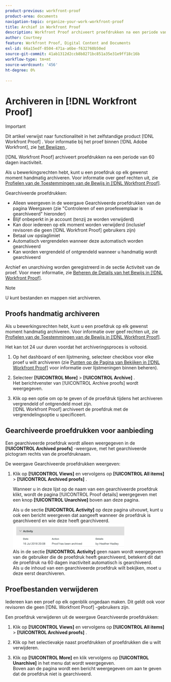 ```yaml
---
product-previous: workfront-proof
product-area: documents
navigation-topic: organize-your-work-workfront-proof
title: Archief in Workfront Proof
description: Workfront Proof archiveert proefdrukken na een periode van 60 dagen inactiviteit.
author: Courtney
feature: Workfront Proof, Digital Content and Documents
exl-id: 66a15edf-8504-471a-a6be-f632760b50ed
source-git-commit: 41ab1312d2ccb8b8271bc851a35e31e9ff18c16b
workflow-type: tm+mt
source-wordcount: '456'
ht-degree: 0%

---
```


# Archiveren in [!DNL Workfront Proof]

>[!IMPORTANT]
>
>Dit artikel verwijst naar functionaliteit in het zelfstandige product [!DNL Workfront Proof] . Voor informatie bij het proef binnen [!DNL Adobe Workfront], zie [ het Bewijzen ](../../../review-and-approve-work/proofing/proofing.md).

[!DNL Workfront Proof] archiveert proefdrukken na een periode van 60 dagen inactiviteit.

Als u bewerkingsrechten hebt, kunt u een proefdruk op elk gewenst moment handmatig archiveren. Voor informatie over geef rechten uit, zie [ Profielen van de Toestemmingen van de Bewijs in  [!DNL Workfront Proof]](../../../workfront-proof/wp-acct-admin/account-settings/proof-perm-profiles-in-wp.md).

Gearchiveerde proefdrukken:

* Alleen weergeven in de weergave Gearchiveerde proefdrukken van de pagina Weergaven (zie &quot;Controleren of een proefexemplaar is gearchiveerd&quot; hieronder)
* Blijf onbeperkt in je account (tenzij ze worden verwijderd)
* Kan door iedereen op elk moment worden verwijderd (inclusief revisoren die geen [!DNL Workfront Proof] gebruikers zijn)
* Betaal uw opslaglimiet
* Automatisch vergrendelen wanneer deze automatisch worden gearchiveerd
* Kan worden vergrendeld of ontgrendeld wanneer u handmatig wordt gearchiveerd

Archief en unarchiving worden geregistreerd in de sectie Activiteit van de proef. Voor meer informatie, zie [ Beheren de Details van het Bewijs in  [!DNL Workfront Proof]](../../../workfront-proof/wp-work-proofsfiles/manage-your-work/manage-proof-details.md).

>[!NOTE]
>
>U kunt bestanden en mappen niet archiveren.

## Proofs handmatig archiveren

Als u bewerkingsrechten hebt, kunt u een proefdruk op elk gewenst moment handmatig archiveren. Voor informatie over geef rechten uit, zie [ Profielen van de Toestemmingen van de Bewijs in  [!DNL Workfront Proof]](../../../workfront-proof/wp-acct-admin/account-settings/proof-perm-profiles-in-wp.md).

Het kan tot 24 uur duren voordat het archiveringsproces is voltooid.

1. Op het dashboard of een lijstmening, selecteer checkbox voor elke proef u wilt archiveren (zie [ Punten op de Pagina van Bekijken in  [!DNL Workfront Proof]](../../../workfront-proof/wp-work-proofsfiles/manage-your-work/manage-items-on-views-page.md) voor informatie over lijstmeningen binnen beheren).

1. Selecteer **[!UICONTROL More]** > **[!UICONTROL Archive]** .\
   Het berichtvenster van [!UICONTROL Archive proofs] wordt weergegeven.

1. Klik op een optie om op te geven of de proefdruk tijdens het archiveren vergrendeld of ontgrendeld moet zijn.\
   [!DNL Workfront Proof] archiveert de proefdruk met de vergrendelingsoptie u specificeert.

## Gearchiveerde proefdrukken voor aanbieding

Een gearchiveerde proefdruk wordt alleen weergegeven in de **[!UICONTROL Archived proofs]** -weergave, met het gearchiveerde pictogram rechts van de proefdruknaam.

De weergave Gearchiveerde proefdrukken weergeven:

1. Klik op **[!UICONTROL Views]** en vervolgens op **[!UICONTROL All items]** > **[!UICONTROL Archived proofs]** .

   Wanneer u in deze lijst op de naam van een gearchiveerde proefdruk klikt, wordt de pagina [!UICONTROL Proof details] weergegeven met een knop **[!UICONTROL Unarchive]** boven aan deze pagina.

   Als u de sectie **[!UICONTROL Activity]** op deze pagina uitvouwt, kunt u ook een bericht weergeven dat aangeeft wanneer de proefdruk is gearchiveerd en wie deze heeft gearchiveerd.\
   ![ Archived_proof_Activity_extended.png ](assets/archived-proof-activity-expanded-350x77.png)\
   Als in de sectie **[!UICONTROL Activity]** geen naam wordt weergegeven van de gebruiker die de proefdruk heeft gearchiveerd, betekent dit dat de proefdruk na 60 dagen inactiviteit automatisch is gearchiveerd.\
   Als u de inhoud van een gearchiveerde proefdruk wilt bekijken, moet u deze eerst dearchiveren.

## Proefbestanden verwijderen

Iedereen kan een proef op elk ogenblik ongedaan maken. Dit geldt ook voor revisoren die geen [!DNL Workfront Proof] -gebruikers zijn.

Een proefdruk verwijderen uit de weergave Gearchiveerde proefdrukken:

1. Klik op **[!UICONTROL Views]** en vervolgens op **[!UICONTROL All items]** > **[!UICONTROL Archived proofs]** .

1. Klik op het selectievakje naast proefdrukken of proefdrukken die u wilt verwijderen.
1. Klik op **[!UICONTROL More]** en klik vervolgens op **[!UICONTROL Unarchive]** in het menu dat wordt weergegeven.\
   Boven aan de pagina wordt een bericht weergegeven om aan te geven dat de proefdruk niet is gearchiveerd.

